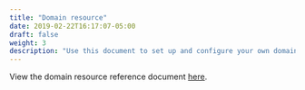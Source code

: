 ```yaml
---
title: "Domain resource"
date: 2019-02-22T16:17:07-05:00
draft: false
weight: 3
description: "Use this document to set up and configure your own domain resource."
---
```


View the domain resource reference document [here](https://github.com/oracle/weblogic-kubernetes-operator/blob/main/documentation/domains/Domain.md).
